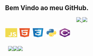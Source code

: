 ## Bem Vindo ao meu GitHub.

<div style="display: inline_block" align="center">
  <a href="https://github.com/caiosilvestre">
  <img height="180em" src="https://github-readme-stats.vercel.app/api?username=caiosilvestre&show_icons=true&theme=dracula&include_all_commits=true&count_private=true"/>
  </a>
   <a href="https://github.com/caiosilvestre">
  <img height="180em" src="https://github-readme-stats.vercel.app/api/top-langs/?username=caiosilvestre&layout=compact&langs_count=7&theme=dracula"/>
  </a>
</div>
  
<div style="display: inline_block"><br>
    
  <img align="center" alt="caio-Js" height="30" width="40" src="https://raw.githubusercontent.com/devicons/devicon/master/icons/javascript/javascript-plain.svg">
    
  <img align="center" alt="caio-HTML" height="30" width="40" src="https://raw.githubusercontent.com/devicons/devicon/master/icons/html5/html5-original.svg">
    
  <img align="center" alt="caio-CSS" height="30" width="40" src="https://raw.githubusercontent.com/devicons/devicon/master/icons/css3/css3-original.svg">
    
  <img align="center" alt="caio-Python" height="30" width="40" src="https://raw.githubusercontent.com/devicons/devicon/master/icons/python/python-original.svg">
    
  <img align="center" alt="caio-Csharp" height="30" width="40" src="https://raw.githubusercontent.com/devicons/devicon/master/icons/csharp/csharp-original.svg">
    
</div>
  
 ##
 
<div style="display:flex;margin-left:10px;flex-direction:row;flex-wrap:nowrap"> 
  <a href="https://www.instagram.com/caio.imperial/" target="_blank"><img src="https://img.shields.io/badge/-Instagram-%23E4405F?style=for-the-badge&logo=instagram&logoColor=white" target="_blank"></a>
  <a href = "mailto:scaioimperial@gmai.com"><img src="https://img.shields.io/badge/-Gmail-%23333?style=for-the-badge&logo=gmail&logoColor=white" target="_blank"></a>
  <a href="https://www.linkedin.com/in/caio-silvestre-imperial/" target="_blank"><img src="https://img.shields.io/badge/-LinkedIn-%230077B5?style=for-the-badge&logo=linkedin&logoColor=white" target="_blank"></a> 
</div>
